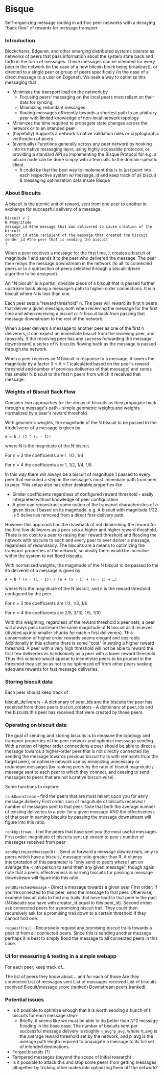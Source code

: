 # Bisque

Self-organizing message routing in ad-hoc peer networks with a decaying “back flow” of rewards for message transport


### Introduction

Blockchains, Edgenet, and other emerging distributed systems operate as networks of peers that pass information about the system state back and forth in the form of messages. These messages can be intended for every peer in the network (in the case of a new bitcoin block being broadcast), or directed to a single peer or group of peers specifically (in the case of a direct message to a user on Edgenet). We seek a way to optimize this messaging that

* Minimizes the transport load on the network by
    * Focusing peers' messaging on the local peers most reliant on their data for syncing
    * Minimizing redundant messages
    * Routing messages efficiently towards a shortest path to an arbitrary peer with limited knowledge of non-local network topology
* Minimizes the time required to propagate state changes across the network or to an intended peer
* (hopefully) Supports a network's native validation rules or cryptographic verification of peers
* (eventually) Functions generally across any peer network by hooking into its native messaging layer, using highly accessible protocols, or providing a standard API so implementing the Bisque Protocol for e.g. a bitcoin node can be done simply with a few calls to the domain-specific client.
    * It could be that the best way to implement this is to just point into each respective system w/ message_id and keep track of all biscuit & messaging optimization data inside Bisque


### About Biscuits

A biscuit is the atomic unit of reward, sent from one peer to another in exchange for successful delivery of a message.

```
Biscuit = {
N #magnitude
message_id #the message that was delivered to cause creation of the biscuit
creator_id #the recipient of the message that created the biscuit
sender_id #the peer that is sending the biscuit
}
```

When a peer receives a message for the first time, it creates a biscuit of magnitude 1 and sends it to the peer who delivered the message. The peer then relays the message downstream in the network (to all its connected peers or to a subsection of peers selected through a biscuit-driven algorithm to be designed).

An "N biscuit" is a partial, divisible piece of a biscuit that is passed further upstream back along a message’s path to higher-order connections. It is a biscuit where N is less than one.

Each peer sets a "reward threshold" n. The peer will reward its first n peers that deliver a given message, both when receiving the message for the first time and when receiving a biscuit or N biscuit back from passing that message downstream to the rest of the network.

When a peer delivers a message to another peer as one of the first n deliverers, it can expect an immediate biscuit from the recieving peer, and (possibly, if the receiving peer has any success forwarding the message downstream) a series of N biscuits flowing back as the message is passed through the network.

When a peer receives an N biscuit in response to a message, it lowers the magnitude by a factor 0 < A < 1 (calculated based on the peer's reward threshold and number of previous deliveries of that message) and sends this smaller N biscuit to the first n peers from which it received that message.


### Weights of Biscuit Back Flow

Consider two approaches for the decay of biscuits as they propagate back through a message's path - simple geometric weights and weights normalized by a peer's reward threshold.


With geometric weights, the magnitude of the N biscuit to be passed to the ith deliverer of a message is given by

`A = N / (2 ^ (i - 1))`

where N is the magnitude of the N biscuit.

For n = 3 the coefficients are
1, 1/2, 1/4

For n = 4 the coefficients are
1, 1/2, 1/4, 1/8

In this way there will always be a biscuit of magnitude 1 passed to every peer that executed a step in the message's most immediate path from peer to peer. This setup also has other desirable properties like

* Similar coefficients regardless of configured reward threshold - easily interpreted without knowledge of peer configuration
* A peer can reconstruct some notion of the transport characteristics of a given biscuit based on its magnitude. e.g. A biscuit with magnitude 1/32 is 5 deliveries removed from a direct first-delivery path.

However this approach has the drawback of not diminishing the reward for the first few deliverers as a peer sets a higher and higher reward threshold. There is no cost to a peer to raising their reward threshold and flooding the network with biscuits to each and every peer to ever deliver a message, regardless of redundancy. The biscuits are a means to optimizing the transport properties of the network, so ideally there would be incentive within the system to not flood biscuits.


With normalized weights, the magnitude of the N biscuit to be passed to the ith deliverer of a message is given by

`A = N * (n - (i - 1)) / (n + (n - 1) + (n - 2) + …)`

where N is the magnitude of the N biscuit, and n is the reward threshold configured by the peer. 

For n = 3 the coefficients are
1/2, 1/3, 1/6

For n = 4 the coefficients are
2/5, 3/10, 1/5, 1/10

With this weighting, regardless of the reward threshold a peer sets, a peer will always pass upstream the same magnitude of N biscuit as it receives (divided up into smaller chunks for each n first deliverers). This conservation of higher order rewards seems elegant and desirable. Additionally in this scheme there is some "cost" in setting a higher reward threshold: A peer with a very high threshold will not be able to reward the first few deliverers as handsomely as a peer with a lower reward threshold. Thus this scheme would appear to incentivize peers to be prudent in the threshold they set so as not to be optimized off from other peers seeking adequate rewards for fast message deliveries.


### Storing biscuit data

Each peer should keep track of

biscuit_deliverers - A dictionary of peer_ids and the biscuits the peer has received from those peers
biscuit_creators - A dictionary of peer_ids and the biscuits this peer has received that were created by those peers


### Operating on biscuit data

The goal of sending and storing biscuits is to measure the topology and transport properties of the peer network and optimize messsage sending. With a notion of higher order connections a peer should be able to direct a message towards a higher-order peer that is not directly connected (by sending the message towards previous biscuit trails with remnants from the target peer), or optimize network use by minimizing unecessary or redundant messages (by ranking peers by the ratio of biscuit magnitude / message sent to each peer to which they connect, and ceasing to send messages to peers that are not lucrative biscuit-wise).

Some functions to explore:

`rankDownstream` - find the peers that are most reliant upon you for early message delivery
    First order: sum of magnitude of biscuits received / number of messages sent to that peer. Note that both the average number of existing deliveries to a peer for a given message AND the effectiveness of that peer in earning biscuits by passing the message downstream will figure into this ratio.

`rankUpstream` - find the peers that have sent you the most useful messages
    First order: magnitude of biscuits sent up stream to peer / number of messages received from peer

`sendOptimizedMessage(R)` - Send or forward a message downstream, only to peers which have a biscuit / message ratio greater than R. A clumsy interpretation of this parameter is "only send to peers where I am on average the < nth person to send them any given message", though again note that a peers effectiveness in earning biscuits for passing a message downstream will figure into this ratio.

`sendDirectedMessage` - Direct a message towards a given peer
    First order: if you're connected to this peer, send the message to that peer. Otherwise, examine biscuit data to find any trails that have lead to that peer in the past (N biscuits you have with creator_id equal to this peer_id).
	Second order: ask connected peers for a promising biscuit trail. They could then recursively ask for a promising trail down to a certain threshold if they cannot find one.

`requestTrail` - Recursively request any promising biscuit trails towards a peer id from all connected peers. Since this is sending another message perhaps it is best to simply flood the message to all connected peers in this case.


### UI for measuring & testing in a simple webapp

For each peer, keep track of...

The list of peers they know about... and for each of those
Are they connected
List of messages sent
List of messages received
List of biscuits received
Biscuit/message score (ranked)
Downstream peers (ranked)


### Potential issues

* Is it possible to optimize enough that it is worth sending a bunch of f. biscuits for each message step?
    * Briefly, it seems like we must be able to do better than N^2 message flooding in the base case. The number of biscuits sent per successful message delivery is roughly `n_avg^p_avg`, where n_avg is the average reward threshold set by the network, and p_avg is the average path length required to propagate a message to its full set of intended destinations.
* Forged biscuits (?)
* Tampered messages (beyond the scope of initial research)
* Is it possible to attack this and stop some peers from getting messages altogether by tricking other nodes into optimizing them off the network?
